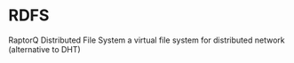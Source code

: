 # RDFS
RaptorQ Distributed File System a virtual file system for distributed network (alternative to DHT)
